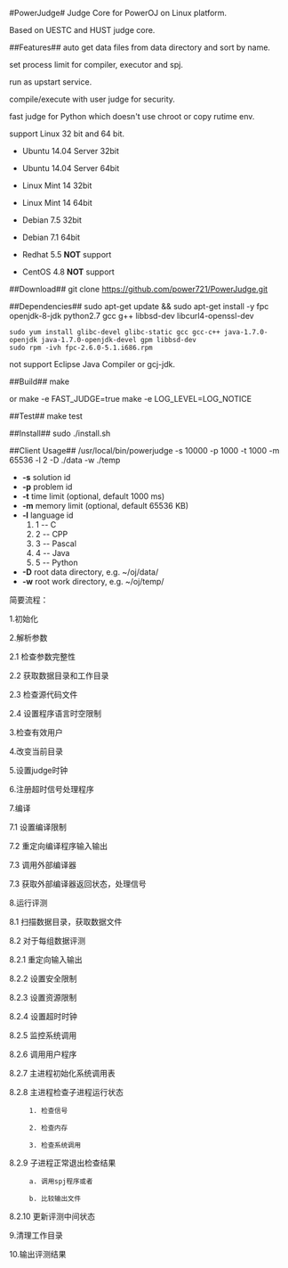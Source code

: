 #PowerJudge#
Judge Core for PowerOJ on Linux platform.

Based on UESTC and HUST judge core.

##Features##
auto get data files from data directory and sort by name.

set process limit for compiler, executor and spj.

run as upstart service.

compile/execute with user judge for security.

fast judge for Python which doesn't use chroot or copy rutime env.

support Linux 32 bit and 64 bit.
  * Ubuntu 14.04 Server 32bit
  * Ubuntu 14.04 Server 64bit
  * Linux Mint 14 32bit
  * Linux Mint 14 64bit
  * Debian 7.5 32bit
  * Debian 7.1 64bit

  * Redhat 5.5  **NOT** support
  * CentOS 4.8  **NOT** support

##Download##
    git clone https://github.com/power721/PowerJudge.git


##Dependencies##
    sudo apt-get update && sudo apt-get install -y fpc openjdk-8-jdk python2.7 gcc g++ libbsd-dev libcurl4-openssl-dev

    sudo yum install glibc-devel glibc-static gcc gcc-c++ java-1.7.0-openjdk java-1.7.0-openjdk-devel gpm libbsd-dev
    sudo rpm -ivh fpc-2.6.0-5.1.i686.rpm

not support Eclipse Java Compiler or gcj-jdk.


##Build##
    make

or
    make -e FAST_JUDGE=true
    make -e LOG_LEVEL=LOG_NOTICE


##Test##
    make test


##Install##
    sudo ./install.sh


##Client Usage##
    /usr/local/bin/powerjudge -s 10000 -p 1000 -t 1000 -m 65536 -l 2 -D ./data -w ./temp

* **-s**    solution id
* **-p**    problem id
* **-t**    time limit   (optional, default 1000 ms)
* **-m**    memory limit (optional, default 65536 KB)
* **-l**    language id
  1. 1 -- C
  2. 2 -- CPP
  3. 3 -- Pascal
  4. 4 -- Java
  5. 5 -- Python
* **-D**    root data directory, e.g. ~/oj/data/
* **-w**    root work directory, e.g. ~/oj/temp/

简要流程：

  1.初始化

  2.解析参数

   2.1 检查参数完整性

   2.2 获取数据目录和工作目录

   2.3 检查源代码文件

   2.4 设置程序语言时空限制

  3.检查有效用户

  4.改变当前目录

  5.设置judge时钟

  6.注册超时信号处理程序

  7.编译

   7.1 设置编译限制

   7.2 重定向编译程序输入输出

   7.3 调用外部编译器

   7.3 获取外部编译器返回状态，处理信号

  8.运行评测

   8.1 扫描数据目录，获取数据文件

   8.2 对于每组数据评测

   8.2.1 重定向输入输出

   8.2.2 设置安全限制

   8.2.3 设置资源限制

   8.2.4 设置超时时钟

   8.2.5 监控系统调用

   8.2.6 调用用户程序

   8.2.7 主进程初始化系统调用表

   8.2.8 主进程检查子进程运行状态

         1. 检查信号

         2. 检查内存

         3. 检查系统调用

   8.2.9 子进程正常退出检查结果

         a. 调用spj程序或者

         b. 比较输出文件

   8.2.10 更新评测中间状态

  9.清理工作目录

  10.输出评测结果
  
